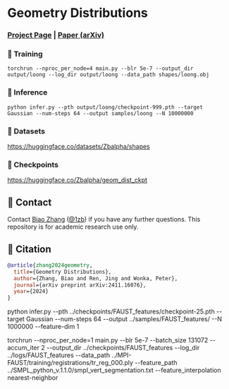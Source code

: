 # Geometry Distributions

### [Project Page](https://1zb.github.io/GeomDist/) | [Paper (arXiv)](https://arxiv.org/abs/2411.16076)

### :bullettrain_front: Training

```
torchrun --nproc_per_node=4 main.py --blr 5e-7 --output_dir output/loong --log_dir output/loong --data_path shapes/loong.obj
```

### :balloon: Inference

```
python infer.py --pth output/loong/checkpoint-999.pth --target Gaussian --num-steps 64 --output samples/loong --N 10000000
```

### :floppy_disk: Datasets
https://huggingface.co/datasets/Zbalpha/shapes

### :briefcase: Checkpoints
https://huggingface.co/Zbalpha/geom_dist_ckpt

## :e-mail: Contact

Contact [Biao Zhang](mailto:biao.zhang@kaust.edu.sa) ([@1zb](https://github.com/1zb)) if you have any further questions. This repository is for academic research use only.

## :blue_book: Citation

```bibtex
@article{zhang2024geometry,
  title={Geometry Distributions},
  author={Zhang, Biao and Ren, Jing and Wonka, Peter},
  journal={arXiv preprint arXiv:2411.16076},
  year={2024}
}
```

python infer.py --pth ../checkpoints/FAUST_features/checkpoint-25.pth --target Gaussian --num-steps 64 --output ../samples/FAUST_features/ --N 1000000 --feature-dim 1


torchrun --nproc_per_node=1 main.py --blr 5e-7 --batch_size 131072 --accum_iter 2 --output_dir ../checkpoints/FAUST_features --log_dir ../logs/FAUST_features --data_path ../MPI-FAUST/training/registrations/tr_reg_000.ply --feature_path ../SMPL_python_v.1.1.0/smpl_vert_segmentation.txt --feature_interpolation nearest-neighbor